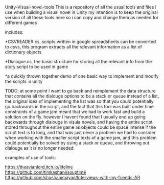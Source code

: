 Unity-Visual-novel-tools
This is a repository of all the usual tools and files I use when building a visual novel in Unity
my intention is to keep the original version of all these tools here so i can copy and change them as needed for different games

includes:

*CSVREADER.cs, scripts written in google spreadsheets can be converted to csvs, this program extracts all the relevant information as a list of dictionary objects

*Dialogue.cs, the basic structure for storing all the relevant info from the story script to be used in game 

*a quickly thrown together demo of one basic way to implement and modify the scripts in unity 

TODO: at some point I want to go back and reimplement the data structure that contains all the dialouge options to be a stack or queue instead of a list, the original idea of implementing the list was so that you could potentially go backwards in the script, and the fact that this tool was built under time constraints of a game jam meant that we had to work fast and build a solution on the fly. however I havent found that I usually end up going backwards through dialouge in visula novels, and having the entire script stored throughout the entire game as objects could be space intense if the script text is to long, and that was just never a problem we had to consider when working with the smaller script texts of a game jam, and this problem could potentially be solved by using a stack or queue, and throwing out dialouge as it is no longer needed. 

examples of use of tools:

https://theavianlord.itch.io/lifeline<br/>
https://github.com/timkashani/souptime<br/>
https://github.com/shoshanimayan/Interviews-with-my-friends-AR
